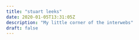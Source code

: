 ```yaml
---
title: "stuart leeks"
date: 2020-01-05T13:31:05Z
description: "My little corner of the interwebs"
draft: false
---
```


